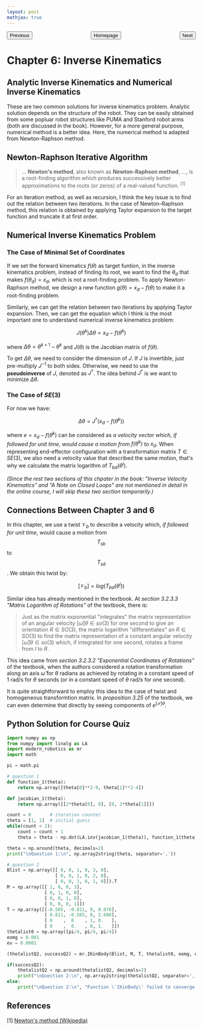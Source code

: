 ```yaml
---
layout: post
mathjax: true
---
```


<p style="text-align:center;">
<button type="button" onclick="window.location.href='index.html';">Homepage</button>
<span style="float:left;"><button type="button" onclick="window.location.href='ch5.html';">Previous</button></span>
<span style="float:right;"><button type="button" onclick="window.location.href='ch8.html';">Next</button></span>
</p>

# Chapter 6: Inverse Kinematics

## Analytic Inverse Kinematics and Numerical Inverse Kinematics

These are two common solutions for inverse kinematics problem. Analytic solution depends on the structure of the robot. They can be easily obtained from some popluar robot structures like PUMA and Stanford robot arms (both are discussed in the book). However, for a more general purpose, numerical method is a better idea. Here, the numerical method is adapted from Newton-Raphson method.

## Newton-Raphson Iterative Algorithm

> ... **Newton's method**, also known as **Newton-Raphson method**, ..., is a root-finding algorithm which produces successively better approximations to the roots (or zeros) of a real-valued function. <sup>[1]</sup>

For an iteration method, as well as recursion, I think the key issue is to find out the relation between two iterations. In the case of Newton-Raphson method, this relation is obtained by applying Taylor expansion to the target function and truncate it at first order.

## Numerical Inverse Kinematics Problem

### The Case of Minimal Set of Coordinates

If we set the forward kinematics $f(\theta)$ as target funtion, in the inverse kinematics problem, instead of finding its root, we want to find the $\theta_d$ that makes $f(\theta_d) = x_d$, which is not a root-finding problem. To apply Newton-Raphson method, we design a new function $g(\theta) = x_d - f(\theta)$ to make it a root-finding problem.

Similarly, we can get the relation between two iterations by applying Taylor expansion. Then, we can get the equation which I think is the most important one to understand numerical inverse kinematics problem:

$$
J(\theta^k)\Delta\theta = x_d - f(\theta^k)
$$

where $\Delta\theta = \theta^{k+1} - \theta^k$ and $J(\theta)$ is the Jacobian matrix of $f(\theta)$.

To get $\Delta\theta$, we need to consider the dimension of $J$. If $J$ is invertible, just pre-multiply $J^{-1}$ to both sides. Otherwise, we need to use the **pseudoinverse** of $J$, denoted as $J^{\dagger}$. The idea behind $J^{\dagger}$ is we want to minimize $\Delta\theta$.

### The Case of $SE(3)$

For now we have:

$$
\Delta\theta = J^{\dagger} (x_d - f(\theta^k))
$$

where $e = x_d - f(\theta^k)$ can be considered as *a velocity vector which, if followed for unit time, would cause a motion from $f(\theta^k)$ to $x_d$*. When representing end-effector configuration with a transformation matrix $T \in SE(3)$, we also need a velocity value that described the same motion, that's why we calculate the matrix logarithm of $T_{bd}(\theta^i)$.

*(Since the rest two sections of this chpater in the book: "Inverse Velocity Kinematics" and "A Note on Closed Loops" are not mentioned in detail in the online course, I will skip these two section temporarily.)*

## Connections Between Chapter 3 and 6

In this chapter, we use a twist $\mathcal{V}_b$ to describe a velocity which, *if followed for unit time*, would cause a motion from $$T_{sb}$$ to $$T_{sd}$$. We obtain this twist by:

$$
[\mathcal{V}_b] = log(T_{bd}(\theta^i))
$$

Similar idea has already mentioned in the textbook. At *section 3.2.3.3 "Matrix Logarithm of Rotations"* of the textbook, there is:

> Just as the matrix exponential "integrates" the matrix representation of an angular velocity $[\hat{\omega}]\theta \in so(3)$ for one second to give an orientation $R \in SO(3)$, the matrix logarithm "differentiates" an $R \in SO(3)$ to find the matrix representation of a constant angular velocity $[\hat{\omega}]\theta \in so(3)$ which, if integrated for one second, rotates a frame from $I$ to $R$.

This idea came from *section 3.2.3.2 "Exponential Coordinates of Rotations"* of the textbook, when the authors considered a rotation transformation along an axis $\hat{\omega}$ for $\theta$ radians as achieved by rotating in a constant speed of 1 rad/s for $\theta$ seconds (or in a constant speed of $\theta$ rad/s for one second).

It is quite straightforward to employ this idea to the case of twist and homogeneous transformtion matrix. In *proposition 3.25* of the textbook, we can even determine that directly by seeing components of $e^{[\mathcal{S}]\theta}$.

## Python Solution for Course Quiz

~~~python
import numpy as np
from numpy import linalg as LA
import modern_robotics as mr
import math

pi = math.pi

# question 1
def function_1(theta):
    return np.array([theta[0]**2-9, theta[1]**2-4])

def jacobian_1(theta):
    return np.array([[2*theta[0], 0], [0, 2*theta[1]]])

count = 0       # iteration counter
theta = [1, 1]  # initial guess
while(count < 2):
    count = count + 1
    theta = theta - np.dot(LA.inv(jacobian_1(theta)), function_1(theta))

theta = np.around(theta, decimals=2)
print("\nQuestion 1:\n", np.array2string(theta, separator=','))

# question 2
Blist = np.array([[ 0, 0, 1, 0, 3, 0],
                  [ 0, 0, 1, 0, 2, 0],
                  [ 0, 0, 1, 0, 1, 0]]).T
M = np.array([[ 1, 0, 0, 3],
              [ 0, 1, 0, 0],
              [ 0, 0, 1, 0],
              [ 0, 0, 0, 1]])
T = np.array([[-0.585, -0.811, 0, 0.076],
              [ 0.811, -0.585, 0, 2.608],
              [ 0    ,  0    , 1, 0.   ],
              [ 0    ,  0.   , 0, 1.   ]])
thetalist0 = np.array([pi/4, pi/4, pi/4])
eomg = 0.001
ev = 0.0001

(thetalistQ2, successQ2) = mr.IKinBody(Blist, M, T, thetalist0, eomg, ev)

if(successQ2):
    thetalistQ2 = np.around(thetalistQ2, decimals=2)
    print("\nQuestion 2:\n", np.array2string(thetalistQ2, separator=','))
else:
    print("\nQuestion 2:\n", "Function \'IKinBody\' failed to converge.")
~~~

## References

[1] [Newton's method (Wikipedia)](https://en.wikipedia.org/wiki/Newton%27s_method)
